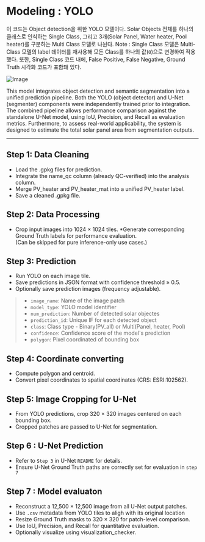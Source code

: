 # Modeling : YOLO

이 코드는 Object detection을 위한 YOLO 모델이다. Solar Objects 전체를 하나의 클래스로 인식하는 Single Class, 그리고 3개(Solar Panel, Water heater, Pool heater)를 구분하는 Multi Class 모델로 나뉜다. 
Note : Single Class 모델은 Multi-Class 모델의 label 데이터를 재사용해 모든 Class를 하나의 값(`0`)으로 변경하여 적용했다. 또한, Single Class 코드 내에, False Positive, False Negative, Ground Truth 시각화 코드가 포함돼 있다.

![Image](https://github.com/user-attachments/assets/15d0d163-3d0d-4b2d-b242-96731fbb7614)


This model integrates object detection and semantic segmentation into a unified prediction pipeline.
Both the YOLO (object detector) and U-Net (segmenter) components were independently trained prior to integration.
The combined pipeline allows performance comparison against the standalone U-Net model, using IoU, Precision, and Recall as evaluation metrics.
Furthermore, to assess real-world applicability, the system is designed to estimate the total solar panel area from segmentation outputs.



----
## Step 1: Data Cleaning

* Load the .gpkg files for prediction.
* Integrate the name_qc column (already QC-verified) into the analysis column.
* Merge PV_heater and PV_heater_mat into a unified PV_heater label.
* Save a cleaned .gpkg file.

## Step 2: Data Processing

* Crop input images into 1024 × 1024 tiles.
*Generate corresponding Ground Truth labels for performance evaluation. <br>
(Can be skipped for pure inference-only use cases.)

## Step 3: Prediction

* Run YOLO on each image tile.
* Save predictions in JSON format with confidence threshold ≥ 0.5.
* Optionally save prediction images (frequency adjustable).

> * `image_name`: Name of the image patch
> * `model_type`: YOLO model identifier
> * `num_prediction`: Number of detected solar objectes
> * `prediction_id`: Unique IF for each detected object
> * `class`: Class type - Binary(PV_all) or Multi(Panel, heater, Pool)
> * `confidence`: Confidence score of the model's prediction
> * `polygon`: Pixel coordinated of bounding box

## Step 4: Coordinate converting

* Compute polygon and centroid.
* Convert pixel coordinates to spatial coordinates (CRS: ESRI:102562).

## Step 5: Image Cropping for U-Net

* From YOLO predictions, crop 320 × 320 images centered on each bounding box.
* Cropped patches are passed to U-Net for segmentation.

## Step 6 : U-Net Prediction

* Refer to `Step 3` in U-Net `README` for details.
* Ensure U-Net Ground Truth paths are correctly set for evaluation in `step 7`

## Step 7 : Model evaluaton

* Reconstruct a 12,500 × 12,500 image from all U-Net output patches.
* Use `.csv` metadata from YOLO tiles to aligh with its original location
* Resize Ground Truth masks to 320 × 320 for patch-level comparison.
* Use IoU, Precision, and Recall for quantitative evaluation.
* Optionally visualize using visualization_checker.
